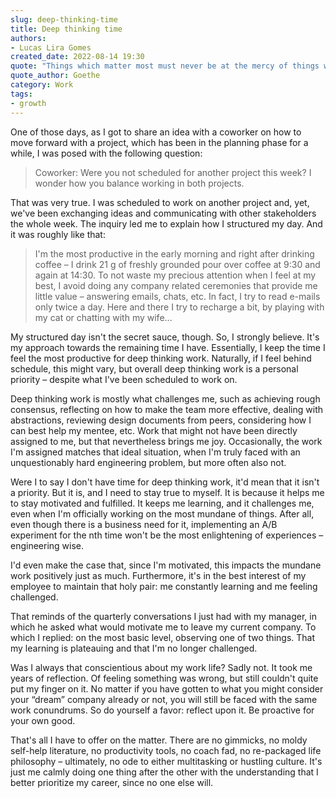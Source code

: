 ```yaml
---
slug: deep-thinking-time
title: Deep thinking time
authors:
- Lucas Lira Gomes
created_date: 2022-08-14 19:30
quote: "Things which matter most must never be at the mercy of things which matter least."
quote_author: Goethe
category: Work
tags:
- growth
---
```


One of those days, as I got to share an idea with a coworker on how to move forward with a project, which has been in the planning phase for a while, I was posed with the following question:

<blockquote>
    Coworker: Were you not scheduled for another project this week? I wonder how you balance working in both projects.
</blockquote>

That was very true. I was scheduled to work on another project and, yet, we've been exchanging ideas and communicating with other stakeholders the whole week. The inquiry led me to explain how I structured my day. And it was roughly like that:

<blockquote>
    I'm the most productive in the early morning and right after drinking coffee – I drink 21 g of freshly grounded pour over coffee at 9:30 and again at 14:30. To not waste my precious attention when I feel at my best, I avoid doing any company related ceremonies that provide me little value – answering emails, chats, etc. In fact, I try to read e-mails only twice a day. Here and there I try to recharge a bit, by playing with my cat or chatting with my wife…
</blockquote>

My structured day isn't the secret sauce, though. So, I strongly believe. It's my approach towards the remaining time I have. Essentially, I keep the time I feel the most productive for deep thinking work. Naturally, if I feel behind schedule, this might vary, but overall deep thinking work is a personal priority – despite what I've been scheduled to work on.

Deep thinking work is mostly what challenges me, such as achieving rough consensus, reflecting on how to make the team more effective, dealing with abstractions, reviewing design documents from peers, considering how I can best help my mentee, etc. Work that might not have been directly assigned to me, but that nevertheless brings me joy. Occasionally, the work I'm assigned matches that ideal situation, when I'm truly faced with an unquestionably hard engineering problem, but more often also not.

Were I to say I don't have time for deep thinking work, it'd mean that it isn't a priority. But it is, and I need to stay true to myself. It is because it helps me to stay motivated and fulfilled. It keeps me learning, and it challenges me, even when I'm officially working on the most mundane of things. After all, even though there is a business need for it, implementing an A/B experiment for the nth time won't be the most enlightening of experiences – engineering wise.

I'd even make the case that, since I'm motivated, this impacts the mundane work positively just as much. Furthermore, it's in the best interest of my employee to maintain that holy pair: me constantly learning and me feeling challenged.

That reminds of the quarterly conversations I just had with my manager, in which he asked what would motivate me to leave my current company. To which I replied: on the most basic level, observing one of two things. That my learning is plateauing and that I'm no longer challenged.

Was I always that conscientious about my work life? Sadly not. It took me years of reflection. Of feeling something was wrong, but still couldn't quite put my finger on it. No matter if you have gotten to what you might consider your “dream” company already or not, you will still be faced with the same work conundrums. So do yourself a favor: reflect upon it. Be proactive for your own good.

That's all I have to offer on the matter. There are no gimmicks, no moldy self-help literature, no productivity tools, no coach fad, no re-packaged life philosophy – ultimately, no ode to either multitasking or hustling culture. It's just me calmly doing one thing after the other with the understanding that I better prioritize my career, since no one else will.
